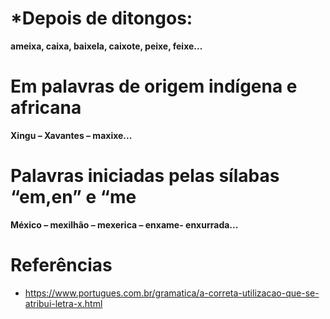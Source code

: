 # ***Depois de ditongos:**  
  
**ameixa, caixa, baixela, caixote, peixe, feixe...**  
  
#  Em palavras de origem indígena e africana  
  
**Xingu – Xavantes – maxixe...**  
  
#  Palavras iniciadas pelas sílabas “em,en” e “me  
  
**México – mexilhão – mexerica – enxame- enxurrada...**  
  

  

# Referências
- https://www.portugues.com.br/gramatica/a-correta-utilizacao-que-se-atribui-letra-x.html